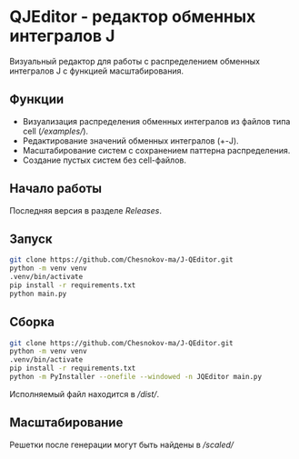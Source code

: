 # QJEditor - редактор обменных интегралов J

Визуальный редактор для работы с распределением обменных интегралов J с функцией масштабирования. 

## Функции

- Визуализация распределения обменных интегралов из файлов типа cell (_/examples/_).
- Редактирование значений обменных интегралов (+-J).
- Масштабирование систем с сохранением паттерна распределения.
- Создание пустых систем без cell-файлов.

## Начало работы

Последняя версия в разделе _Releases_.

## Запуск

```bash
git clone https://github.com/Chesnokov-ma/J-QEditor.git
python -m venv venv
.venv/bin/activate
pip install -r requirements.txt
python main.py
```

## Сборка

```bash
git clone https://github.com/Chesnokov-ma/J-QEditor.git
python -m venv venv
.venv/bin/activate
pip install -r requirements.txt
python -m PyInstaller --onefile --windowed -n JQEditor main.py
```

Исполняемый файл находится в _/dist/_.

## Масштабирование

Решетки после генерации могут быть найдены в _/scaled/_ 

